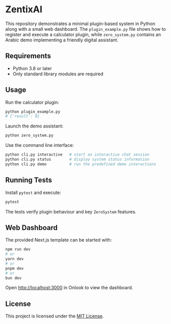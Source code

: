 # ZentixAI

This repository demonstrates a minimal plugin-based system in Python along with a small web dashboard. The `plugin_example.py` file shows how to register and execute a calculator plugin, while `zero_system.py` contains an Arabic demo implementing a friendly digital assistant.

## Requirements

* Python 3.8 or later
* Only standard library modules are required

## Usage

Run the calculator plugin:

```bash
python plugin_example.py
# {'result': 8}
```

Launch the demo assistant:

```bash
python zero_system.py
```

Use the command line interface:

```bash
python cli.py interactive   # start an interactive chat session
python cli.py status        # display system status information
python cli.py demo          # run the predefined demo interactions
```

## Running Tests

Install `pytest` and execute:

```bash
pytest
```

The tests verify plugin behaviour and key `ZeroSystem` features.

## Web Dashboard

The provided Next.js template can be started with:

```bash
npm run dev
# or
yarn dev
# or
pnpm dev
# or
bun dev
```

Open <http://localhost:3000> in Onlook to view the dashboard.

## License

This project is licensed under the [MIT License](LICENSE).
